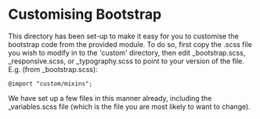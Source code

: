 # Customising Bootstrap

This directory has been set-up to make it easy for you to customise the bootstrap code from the provided module. To do so, first copy the .scss file you wish to modify in to the 'custom' directory, then edit _bootstrap.scss, _responsive.scss, or _typography.scss to point to your version of the file. E.g. (from _bootstrap.scss):
	
	@import "custom/mixins";

We have set up a few files in this manner already, including the _variables.scss file (which is the file you are most likely to want to change).